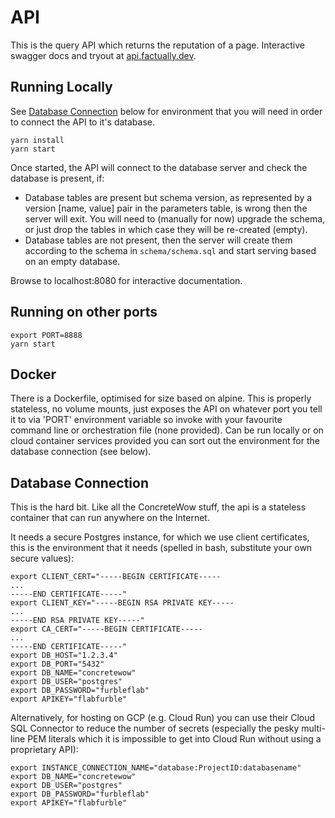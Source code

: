 # API
This is the query API which returns the reputation of a page. Interactive swagger docs and tryout at [api.factually.dev](https://api.factually.dev/api-docs).

## Running Locally

See [Database Connection](#database-connection) below for environment that you will need in order to connect the API to it's database.

```
yarn install
yarn start
```

Once started, the API will connect to the database server and check the database is present, if:

* Database tables are present but schema version, as represented by a version [name, value] pair in the parameters table, is wrong then the server will exit. You will need to (manually for now) upgrade the schema, or just drop the tables in which case they will be re-created (empty).
* Database tables are not present, then the server will create them according to the schema in `schema/schema.sql` and start serving based on an empty database.

Browse to localhost:8080 for interactive documentation.

## Running on other ports

```
export PORT=8888
yarn start
```

## Docker

There is a Dockerfile, optimised for size based on alpine. This is properly stateless, no volume mounts, just exposes the API on whatever port you tell it to via 'PORT' environment variable so invoke with your favourite command line or orchestration file (none provided). Can be run locally or on cloud container services provided you can sort out the environment for the database connection (see below).

## Database Connection

This is the hard bit. Like all the ConcreteWow stuff, the api is a stateless container that can run anywhere on the Internet.

It needs a secure Postgres instance, for which we use client certificates, this is the environment that it needs (spelled in bash, substitute your own secure values):
```
export CLIENT_CERT="-----BEGIN CERTIFICATE-----
...
-----END CERTIFICATE-----"
export CLIENT_KEY="-----BEGIN RSA PRIVATE KEY-----
...
-----END RSA PRIVATE KEY-----"
export CA_CERT="-----BEGIN CERTIFICATE-----
...
-----END CERTIFICATE-----"
export DB_HOST="1.2.3.4"
export DB_PORT="5432"
export DB_NAME="concretewow"
export DB_USER="postgres"
export DB_PASSWORD="furbleflab"
export APIKEY="flabfurble"
```

Alternatively, for hosting on GCP (e.g. Cloud Run) you can use their Cloud SQL Connector to reduce the number of secrets (especially the pesky multi-line PEM literals which it is impossible to get into Cloud Run without using a proprietary API):
```
export INSTANCE_CONNECTION_NAME="database:ProjectID:databasename"
export DB_NAME="concretewow"
export DB_USER="postgres"
export DB_PASSWORD="furbleflab"
export APIKEY="flabfurble"
```
